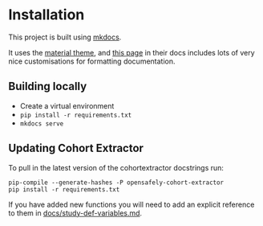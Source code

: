 # Installation

This project is built using [mkdocs](https://www.mkdocs.org/).

It uses the [material theme](https://squidfunk.github.io/mkdocs-material/), and
[this page](https://squidfunk.github.io/mkdocs-material/reference/abbreviations/)
in their docs includes lots of very nice customisations for formatting documentation.

## Building locally

- Create a virtual environment
- `pip install -r requirements.txt`
- `mkdocs serve`


## Updating Cohort Extractor
To pull in the latest version of the cohortextractor docstrings run:

    pip-compile --generate-hashes -P opensafely-cohort-extractor
    pip install -r requirements.txt

If you have added new functions you will need to add an explicit
reference to them in [docs/study-def-variables.md](./docs/study-def-variables.md).
